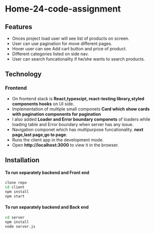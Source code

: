 # Home-24-code-assignment



## Features

- Onces project load user will see list of products on screen.
- User can use pagination for move different pages.
- Hover user can see Add cart button and price of product.
- Different categories listed on side nav.
- User can search funcationality if he/she wants to search products.

## Technology


### Frontend

- On frontend stack is **React,typescipt, react-testing library,styled components hooks** on UI side.
- Implementation of multiple small componets **Card which show cards with pagination components for pagination**
- I also added **Loader and Error boundary componets** of loaders while loading table and Error boundary when server has any issue.
- Navigation componet which has multipurpose funcationality. **next page,last page,go to page**.
- Runs the client app in the development mode.
- Open **http://localhost:3000** to view it in the browser.


## Installation

#### To run separately backend and Front end

```sh
clone repo
cd client
npm install
npm start
```

#### To run separately backend and Back end

```sh
cd server
npm install
node server.js
```
